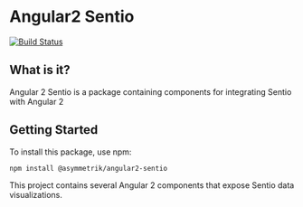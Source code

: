 # Angular2 Sentio #

[![Build Status][travis-image]][travis-url]

## What is it? ##
Angular 2 Sentio is a package containing components for integrating Sentio with Angular 2

## Getting Started ##
To install this package, use npm:

```npm install @asymmetrik/angular2-sentio```

This project contains several Angular 2 components that expose Sentio data visualizations. 


[travis-url]: https://travis-ci.org/Asymmetrik/angular2-sentio/
[travis-image]: https://travis-ci.org/Asymmetrik/angular2-sentio.svg

